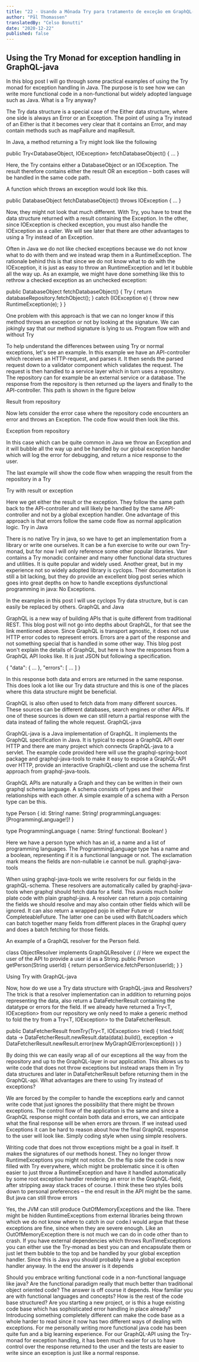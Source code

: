 ```yaml
---
title: "22 - Usando a Mônada Try para tratamento de exceção em GraphQL-Java"
author: "Pål Thomassen"
translatedBy: "Celso Bonutti"
date: "2020-12-22"
published: false
---
```


## Using the Try Monad for exception handling in GraphQL-java

In this blog post I will go through some practical examples of using the Try monad for exception handling in Java. The purpose is to see how we can write more functional code in a non-functional but widely adopted language such as Java.
What is a Try anyway?

The Try data structure is a special case of the Either data structure, where one side is always an Error or an Exception. The point of using a Try instead of an Either is that it becomes very clear that it contains an Error, and may contain methods such as mapFailure and mapResult.

In Java, a method returning a Try might look like the following

public Try<DatabaseObject, IOException> fetchDatabaseObject() {
   ...
}

Here, the Try contains either a DatabaseObject or an IOException. The result therefore contains either the result OR an exception – both cases will be handled in the same code path.

A function which throws an exception would look like this.

public DatabaseObject fetchDatabaseObject() throws IOException {
   ...
}

Now, they might not look that much different. With Try, you have to treat the data structure returned with a result containing the Exception. In the other, since IOException is checked exception, you must also handle the IOException as a caller. We will see later that there are other advantages to using a Try instead of an Exception.

Often in Java we do not like checked exceptions because we do not know what to do with them and we instead wrap them in a RuntimeException. The rationale behind this is that since we do not know what to do with the IOException, it is just as easy to throw an RuntimeException and let it bubble all the way up. As an example, we might have done something like this to rethrow a checked exception as an unchecked exception:

public DatabaseObject fetchDatabaseObject() {
    Try {
        return databaseRepository.fetchObject();
    } catch (IOException e) {
        throw new RuntimeException(e);
    }
}

One problem with this approach is that we can no longer know if this method throws an exception or not by looking at the signature. We can jokingly say that our method signature is lying to us.
Program flow with and without Try

To help understand the differences between using Try or normal exceptions, let's see an example. In this example we have an API-controller which receives an HTTP-request, and parses it. It then sends the parsed request down to a validator component which validates the request. The request is then handled to a service layer which in turn uses a repository. The repository can for example be an external service or a database. The response from the repository is then returned up the layers and finally to the API-controller. This path is shown in the figure below

Result from repository

Now lets consider the error case where the repository code encounters an error and throws an Exception. The code flow would then look like this.

Exception from repository

In this case which can be quite common in Java we throw an Exception and it will bubble all the way up and be handled by our global exception handler which will log the error for debugging, and return a nice response to the user.

The last example will show the code flow when wrapping the result from the repository in a Try

Try with result or exception

Here we get either the result or the exception. They follow the same path back to the API-controller and will likely be handled by the same API-controller and not by a global exception handler. One advantage of this approach is that errors follow the same code flow as normal application logic.
Try in Java

There is no native Try in java, so we have to get an implementation from a library or write one ourselves. It can be a fun exercise to write our own Try-monad, but for now I will only reference some other popular libraries. Vavr contains a Try monadic container and many other functional data structures and utilities. It is quite popular and widely used. Another great, but in my experience not so widely adopted library is cyclops. Their documentation is still a bit lacking, but they do provide an excellent blog post series which goes into great depths on how to handle exceptions dysfunctional programming in java: No Exceptions.

In the examples in this post I will use cyclops Try data structure, but is can easily be replaced by others.
GraphQL and Java

GraphQL is a new way of building APIs that is quite different from traditional REST. This blog post will not go into depths about GraphQL, for that see the link mentioned above. Since GraphQL is transport agnostic, it does not use HTTP error codes to represent errors. Errors are a part of the response and not something special that is handled in some other way. This blog post won't explain the details of GraphQL, but here is how the responses from a GraphQL API looks like. It is just JSON but following a specification.

{
  "data": { ... },
  "errors": [ ... ]
}

In this response both data and errors are returned in the same response. This does look a lot like our Try data structure and this is one of the places where this data structure might be beneficial.

GraphQL is also often used to fetch data from many different sources. These sources can be different databases, search engines or other APIs. If one of these sources is down we can still return a partial response with the data instead of failing the whole request.
GraphQL-java

GraphQL-java is a Java implementation of GraphQL. It implements the GraphQL specification in Java. It is typical to expose a GraphQL API over HTTP and there are many project which connects GraphQL-java to a servlet. The example code provided here will use the graphql-spring-boot package and graphql-java-tools to make it easy to expose a GraphQL-API over HTTP, provide an interactive GraphiQL-client and use the schema first approach from graphql-java-tools.

GraphQL APIs are naturally a Graph and they can be written in their own graphql schema language. A schema consists of types and their relationships with each other. A simple example of a schema with a Person type can be this.

type Person {
  id: String!
  name: String!
  programmingLanguages: [ProgrammingLanguage!]!
}

type ProgrammingLanguage {
  name: String!
  functional: Boolean!
}

Here we have a person type which has an id, a name and a list of programming languages. The ProgrammingLanguage type has a name and a boolean, representing if it is a functional language or not. The exclamation mark means the fields are non-nullable i.e cannot be null.
graphql-java-tools

When using graphql-java-tools we write resolvers for our fields in the graphQL-schema. These resolvers are automatically called by graphql-java-tools when graphql should fetch data for a field. This avoids much boiler plate code with plain graphql-java. A resolver can return a pojo containing the fields we should resolve and may also contain other fields which will be ignored. It can also return a wrapped pojo in either Future or CompleteableFuture. The latter one can be used with BatchLoaders which can batch together many fields from different places in the Graphql query and does a batch fetching for those fields.

An example of a GraphQL resolver for the Person field.

class ObjectResolver implements GraphQLResolver<Person> {
    // Here we expect the user of the API to  provide a user id as a String.
    public Person getPerson(String userId) {
      return personService.fetchPerson(userId);
    }
}

Using Try with GraphQL-java

Now, how do we use a Try data structure with GraphQL-java and Resolvers? The trick is that a resolver implementation can in addition to returning pojos representing the data, also return a DataFetcherResult<T> containing the datatype or errors for the field. If we already have returned a Try<T, IOException> from our repository we only need to make a generic method to fold the try from a Try<T, IOException> to the DataFetcherResult<T>.

public <T> DataFetcherResult<T> fromTry(Try<T, IOException> tried) {
    tried.fold(
        data -> DataFetcherResult.newResult.data(data).build(),
        exception -> DataFetcherResult.newResult.error(new MyGraphQlError(exception))
    )
}

By doing this we can easily wrap all of our exceptions all the way from the repository and up to the GraphQL-layer in our application. This allows us to write code that does not throw exceptions but instead wraps them in Try data structures and later in DataFetcherResult before returning them in the GraphQL-api.
What advantages are there to using Try instead of exceptions?

We are forced by the compiler to handle the exceptions early and cannot write code that just ignores the possibility that there might be thrown exceptions. The control flow of the application is the same and since a GraphQL response might contain both data and errors, we can anticipate what the final response will be when errors are thrown. If we instead used Exceptions it can be hard to reason about how the final GraphQL response to the user will look like.
Simply coding style when using simple resolvers.

Writing code that does not throw exceptions might be a goal in itself. It makes the signatures of our methods honest. They no longer throw RuntimeExceptions you might not notice. On the flip side the code is now filled with Try everywhere, which might be problematic since it is often easier to just throw a RuntimeException and have it handled automatically by some root exception handler rendering an error in the GraphQL-field, after stripping away stack traces of course. I think these two styles boils down to personal preferences – the end result in the API might be the same.
But java can still throw errors

Yes, the JVM can still produce OutOfMemoryExceptions and the like. There might be hidden RuntimeExceptions from external libraries being thrown which we do not know where to catch in our code.I would argue that these exceptions are fine, since when they are severe enough. Like an OutOfMemoryException there is not much we can do in code other than to crash. If you have external dependencies which throws RunTimeExceptions you can either use the Try-monad as best you can and encapsulate them or just let them bubble to the top and be handled by your global exception handler. Since this is Java you should probably have a global exception handler anyway.
In the end the answer is it depends

Should you embrace writing functional code in a non-functional language like java? Are the functional paradigm really that much better than traditional object oriented code? The answer is off course it depends. How familiar you are with functional languages and concepts? How is the rest of the code base structured? Are you starting a new project, or is this a huge existing code base which has sophisticated error handling in place already? Introducing something completely different can make the code base as a whole harder to read since it now has two different ways of dealing with exceptions. For me personally writing more functional java code has been quite fun and a big learning experience. For our GraphQL-API using the Try-monad for exception handling, it has been much easier for us to have control over the response returned to the user and the tests are easier to write since an exception is just like a normal response.
